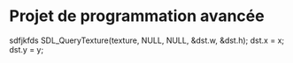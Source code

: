 # Projet de programmation avancée


sdfjkfds
SDL_QueryTexture(texture, NULL, NULL, &dst.w, &dst.h);
    dst.x = x;
    dst.y = y;